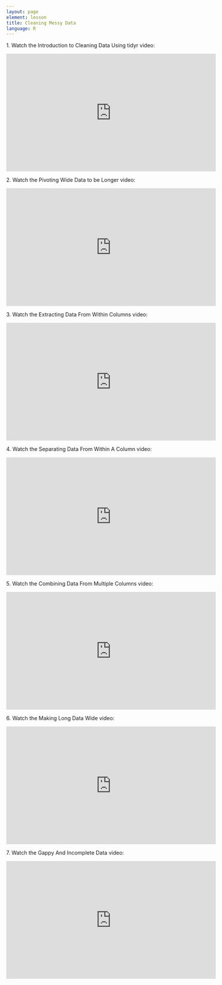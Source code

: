 ```yaml
---
layout: page
element: lesson
title: Cleaning Messy Data
language: R
---
```


1\. Watch the Introduction to Cleaning Data Using tidyr video:

<iframe width="560" height="315" src="https://www.youtube.com/embed/xoHvKQllxtc" frameborder="0" allow="accelerometer; autoplay; clipboard-write; encrypted-media; gyroscope; picture-in-picture" allowfullscreen></iframe>

2\. Watch the Pivoting Wide Data to be Longer video:

<iframe width="560" height="315" src="https://www.youtube.com/embed/iUnn_5_Ss6Y" frameborder="0" allow="accelerometer; autoplay; clipboard-write; encrypted-media; gyroscope; picture-in-picture" allowfullscreen></iframe>

3\. Watch the Extracting Data From Within Columns video:

<iframe width="560" height="315" src="https://www.youtube.com/embed/1IgjLPy91-o" frameborder="0" allow="accelerometer; autoplay; clipboard-write; encrypted-media; gyroscope; picture-in-picture" allowfullscreen></iframe>

4\. Watch the Separating Data From Within A Column video:

<iframe width="560" height="315" src="https://www.youtube.com/embed/Nh0NFYOPE4c" frameborder="0" allow="accelerometer; autoplay; clipboard-write; encrypted-media; gyroscope; picture-in-picture" allowfullscreen></iframe>

5\. Watch the Combining Data From Multiple Columns video:

<iframe width="560" height="315" src="https://www.youtube.com/embed/93A39y_rFzw" frameborder="0" allow="accelerometer; autoplay; clipboard-write; encrypted-media; gyroscope; picture-in-picture" allowfullscreen></iframe>

6\. Watch the Making Long Data Wide video:

<iframe width="560" height="315" src="https://www.youtube.com/embed/4i2dQ4HZUiA" frameborder="0" allow="accelerometer; autoplay; clipboard-write; encrypted-media; gyroscope; picture-in-picture" allowfullscreen></iframe>

7\. Watch the Gappy And Incomplete Data video:

<iframe width="560" height="315" src="https://www.youtube.com/embed/v5FQm9Gtshc" frameborder="0" allow="accelerometer; autoplay; clipboard-write; encrypted-media; gyroscope; picture-in-picture" allowfullscreen></iframe>
